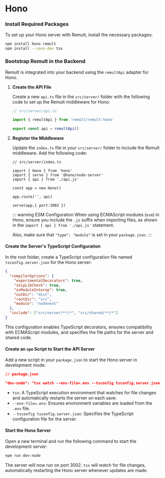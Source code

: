 # Hono

### Install Required Packages

To set up your Hono server with Remult, install the necessary packages:

```sh
npm install hono remult
npm install --save-dev tsx
```

### Bootstrap Remult in the Backend

Remult is integrated into your backend using the `remultApi` adapter for Hono.

1. **Create the API File**

   Create a new `api.ts` file in the `src/server/` folder with the following code to set up the Remult middleware for Hono:

   ```ts
   // src/server/api.ts

   import { remultApi } from 'remult/remult-hono'

   export const api = remultApi()
   ```

2. **Register the Middleware**

   Update the `index.ts` file in your `src/server/` folder to include the Remult middleware. Add the following code:

   ```ts{5,7-8}
   // src/server/index.ts

   import { Hono } from 'hono'
   import { serve } from '@hono/node-server'
   import { api } from './api.js'

   const app = new Hono()

   app.route('', api)

   serve(app,{ port:3002 })
   ```

   ::: warning ESM Configuration
   When using ECMAScript modules (`esm`) in Hono, ensure you include the `.js` suffix when importing files, as shown in the `import { api } from './api.js'` statement.

   Also, make sure that `"type": "module"` is set in your `package.json`.
   :::

#### Create the Server's TypeScript Configuration

In the root folder, create a TypeScript configuration file named `tsconfig.server.json` for the Hono server:

```json
{
  "compilerOptions": {
    "experimentalDecorators": true,
    "skipLibCheck": true,
    "esModuleInterop": true,
    "outDir": "dist",
    "rootDir": "src",
    "module": "nodenext"
  },
  "include": ["src/server/**/*", "src/shared/**/*"]
}
```

This configuration enables TypeScript decorators, ensures compatibility with ECMAScript modules, and specifies the file paths for the server and shared code.

#### Create an `npm` Script to Start the API Server

Add a new script in your `package.json` to start the Hono server in development mode:

```json
// package.json

"dev-node": "tsx watch --env-file=.env --tsconfig tsconfig.server.json src/server"
```

- `tsx`: A TypeScript execution environment that watches for file changes and automatically restarts the server on each save.
- `--env-file=.env`: Ensures environment variables are loaded from the `.env` file.
- `--tsconfig tsconfig.server.json`: Specifies the TypeScript configuration file for the server.

#### Start the Hono Server

Open a new terminal and run the following command to start the development server:

```sh
npm run dev-node
```

The server will now run on port 3002. `tsx` will watch for file changes, automatically restarting the Hono server whenever updates are made.
